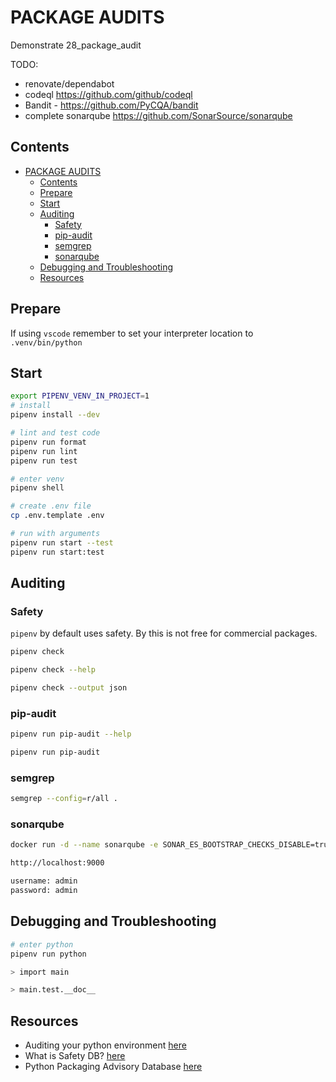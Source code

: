 # PACKAGE AUDITS

Demonstrate 28_package_audit

TODO:

- renovate/dependabot
- codeql https://github.com/github/codeql
- Bandit - https://github.com/PyCQA/bandit
- complete sonarqube https://github.com/SonarSource/sonarqube

## Contents

- [PACKAGE AUDITS](#package-audits)
  - [Contents](#contents)
  - [Prepare](#prepare)
  - [Start](#start)
  - [Auditing](#auditing)
    - [Safety](#safety)
    - [pip-audit](#pip-audit)
    - [semgrep](#semgrep)
    - [sonarqube](#sonarqube)
  - [Debugging and Troubleshooting](#debugging-and-troubleshooting)
  - [Resources](#resources)

## Prepare

If using `vscode` remember to set your interpreter location to `.venv/bin/python`

## Start

```sh
export PIPENV_VENV_IN_PROJECT=1
# install
pipenv install --dev

# lint and test code
pipenv run format
pipenv run lint
pipenv run test

# enter venv
pipenv shell

# create .env file
cp .env.template .env

# run with arguments
pipenv run start --test
pipenv run start:test
```

## Auditing

### Safety

`pipenv` by default uses safety. By this is not free for commercial packages.

```sh
pipenv check

pipenv check --help

pipenv check --output json
```

### pip-audit

```sh
pipenv run pip-audit --help

pipenv run pip-audit
```

### semgrep

```sh
semgrep --config=r/all .
```

### sonarqube

```sh
docker run -d --name sonarqube -e SONAR_ES_BOOTSTRAP_CHECKS_DISABLE=true -p 9000:9000 sonarqube:latest

http://localhost:9000

username: admin
password: admin
```

## Debugging and Troubleshooting

```sh
# enter python
pipenv run python

> import main

> main.test.__doc__
```

## Resources

- Auditing your python environment [here](https://lewoudar.medium.com/auditing-your-python-environments-406163a59bd1)
- What is Safety DB? [here](https://github.com/pyupio/safety-db)
- Python Packaging Advisory Database [here](https://github.com/pypa/advisory-database)
